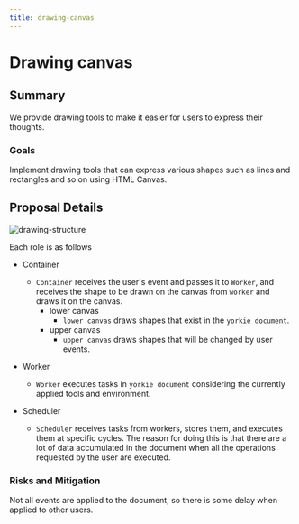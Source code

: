```yaml
---
title: drawing-canvas
---
```


# Drawing canvas

## Summary

We provide drawing tools to make it easier for users to express their thoughts.

### Goals

Implement drawing tools that can express various shapes such as lines and rectangles and so on using HTML Canvas.

## Proposal Details

![drawing-structure](https://user-images.githubusercontent.com/2059311/116966438-27cd7380-aceb-11eb-8b8d-7dce06ae35ca.png)

Each role is as follows

- Container

  - `Container` receives the user's event and passes it to `Worker`, and receives the shape to be drawn on the canvas from `worker` and draws it on the canvas.
    - lower canvas
      - `lower canvas` draws shapes that exist in the `yorkie document`.
    - upper canvas
      - `upper canvas` draws shapes that will be changed by user events.

- Worker

  - `Worker` executes tasks in `yorkie document` considering the currently applied tools and environment.

- Scheduler
  - `Scheduler` receives tasks from workers, stores them, and executes them at specific cycles.
    The reason for doing this is that there are a lot of data accumulated in the document when all the operations requested by the user are executed.

### Risks and Mitigation

Not all events are applied to the document, so there is some delay when applied to other users.
